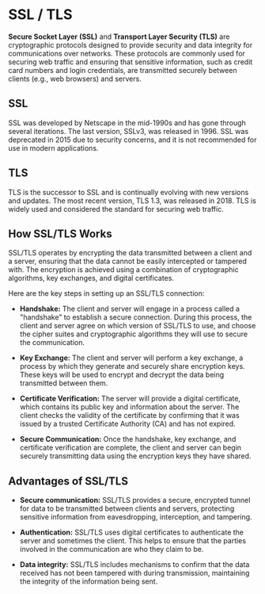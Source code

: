 # SSL / TLS

**Secure Socket Layer (SSL)** and **Transport Layer Security (TLS)** are cryptographic protocols designed to provide security and data integrity for communications over networks. These protocols are commonly used for securing web traffic and ensuring that sensitive information, such as credit card numbers and login credentials, are transmitted securely between clients (e.g., web browsers) and servers.

## SSL

SSL was developed by Netscape in the mid-1990s and has gone through several iterations. The last version, SSLv3, was released in 1996. SSL was deprecated in 2015 due to security concerns, and it is not recommended for use in modern applications.

## TLS

TLS is the successor to SSL and is continually evolving with new versions and updates. The most recent version, TLS 1.3, was released in 2018. TLS is widely used and considered the standard for securing web traffic.

## How SSL/TLS Works

SSL/TLS operates by encrypting the data transmitted between a client and a server, ensuring that the data cannot be easily intercepted or tampered with. The encryption is achieved using a combination of cryptographic algorithms, key exchanges, and digital certificates.

Here are the key steps in setting up an SSL/TLS connection:

- **Handshake:** The client and server will engage in a process called a "handshake" to establish a secure connection. During this process, the client and server agree on which version of SSL/TLS to use, and choose the cipher suites and cryptographic algorithms they will use to secure the communication.

- **Key Exchange:** The client and server will perform a key exchange, a process by which they generate and securely share encryption keys. These keys will be used to encrypt and decrypt the data being transmitted between them.

- **Certificate Verification:** The server will provide a digital certificate, which contains its public key and information about the server. The client checks the validity of the certificate by confirming that it was issued by a trusted Certificate Authority (CA) and has not expired.

- **Secure Communication:** Once the handshake, key exchange, and certificate verification are complete, the client and server can begin securely transmitting data using the encryption keys they have shared.

## Advantages of SSL/TLS

- **Secure communication:** SSL/TLS provides a secure, encrypted tunnel for data to be transmitted between clients and servers, protecting sensitive information from eavesdropping, interception, and tampering.

- **Authentication:** SSL/TLS uses digital certificates to authenticate the server and sometimes the client. This helps to ensure that the parties involved in the communication are who they claim to be.

- **Data integrity:** SSL/TLS includes mechanisms to confirm that the data received has not been tampered with during transmission, maintaining the integrity of the information being sent.
